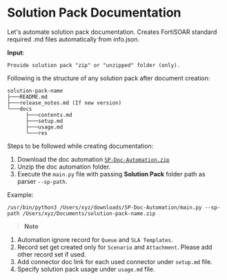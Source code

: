 # Solution Pack Documentation

Let's automate solution pack documentation. Creates FortiSOAR standard required .md files automatically from info.json.

**Input**:
```
Provide solution pack "zip" or "unzipped" folder (only).
```

Following is the structure of any solution pack after document creation: 
```
solution-pack-name
├───README.md
├───release_notes.md (If new version)
└───docs
      ├───contents.md
      ├───setup.md
      ├───usage.md
      └───res
```

Steps to be followed while creating documentation:
1. Download the doc automation [`SP-Doc-Automation.zip`](https://github.com/fortinet-fortisoar/how-tos/blob/main/documenting/automation/solution-pack/SP-Doc-Automation.zip)
2. Unzip the doc automation folder.
3. Execute the `main.py` file with passing **Solution Pack** folder path as parser `--sp-path`.
   
Example:
```
/usr/bin/python3 /Users/xyz/downloads/SP-Doc-Automation/main.py --sp-path /Users/xyz/Documents/solution-pack-name.zip
```

> **Note**
1. Automation ignore record for `Queue` and `SLA Templates`.
2. Record set get created only for `Scenario` and `Attachment`. Please add other record set if used.
3. Add connector doc link for each used connector under `setup.md` file.
4. Specify solution pack usage under `usage.md` file.